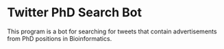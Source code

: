 # Twitter PhD Search Bot

This program is a bot for searching for tweets that contain advertisements from PhD positions in Bioinformatics.
